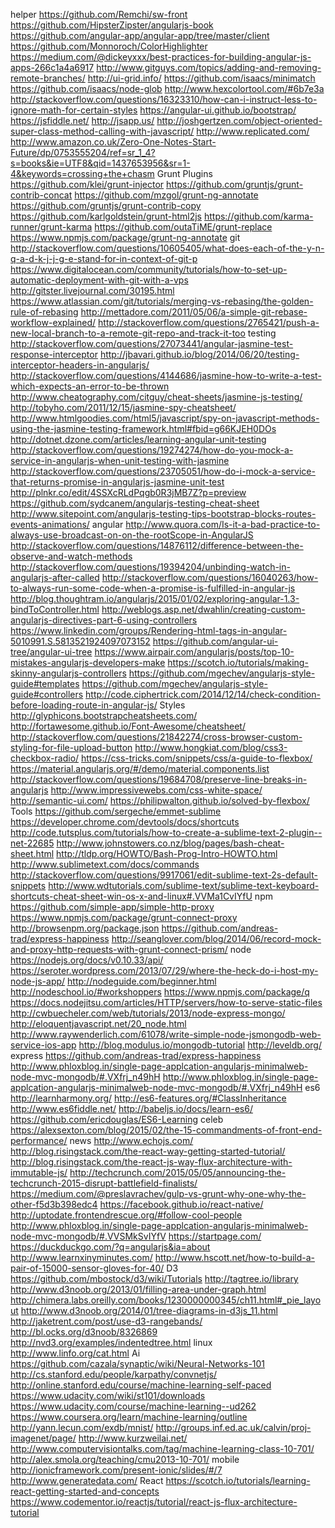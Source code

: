 helper
    https://github.com/Remchi/sw-front
    https://github.com/HipsterZipster/angularjs-book
    https://github.com/angular-app/angular-app/tree/master/client
    https://github.com/Monnoroch/ColorHighlighter
    https://medium.com/@dickeyxxx/best-practices-for-building-angular-js-apps-266c1a4a6917
    http://www.gitguys.com/topics/adding-and-removing-remote-branches/
    http://ui-grid.info/
    https://github.com/isaacs/minimatch
    https://github.com/isaacs/node-glob
    http://www.hexcolortool.com/#6b7e3a
    http://stackoverflow.com/questions/16323310/how-can-i-instruct-less-to-ignore-math-for-certain-styles
    https://angular-ui.github.io/bootstrap/
    https://jsfiddle.net/
    http://jsapp.us/
    http://joshgertzen.com/object-oriented-super-class-method-calling-with-javascript/
    http://www.replicated.com/
    http://www.amazon.co.uk/Zero-One-Notes-Start-Future/dp/0753555204/ref=sr_1_4?s=books&ie=UTF8&qid=1437653956&sr=1-4&keywords=crossing+the+chasm
Grunt Plugins
    https://github.com/klei/grunt-injector
    https://github.com/gruntjs/grunt-contrib-concat
    https://github.com/mzgol/grunt-ng-annotate
    https://github.com/gruntjs/grunt-contrib-copy
    https://github.com/karlgoldstein/grunt-html2js
    https://github.com/karma-runner/grunt-karma
    https://github.com/outaTiME/grunt-replace
    https://www.npmjs.com/package/grunt-ng-annotate
git
    http://stackoverflow.com/questions/10605405/what-does-each-of-the-y-n-q-a-d-k-j-j-g-e-stand-for-in-context-of-git-p
    https://www.digitalocean.com/community/tutorials/how-to-set-up-automatic-deployment-with-git-with-a-vps
    http://gitster.livejournal.com/30195.html
    https://www.atlassian.com/git/tutorials/merging-vs-rebasing/the-golden-rule-of-rebasing
    http://mettadore.com/2011/05/06/a-simple-git-rebase-workflow-explained/
    http://stackoverflow.com/questions/2765421/push-a-new-local-branch-to-a-remote-git-repo-and-track-it-too
testing
    http://stackoverflow.com/questions/27073441/angular-jasmine-test-response-interceptor
    http://jbavari.github.io/blog/2014/06/20/testing-interceptor-headers-in-angularjs/
    http://stackoverflow.com/questions/4144686/jasmine-how-to-write-a-test-which-expects-an-error-to-be-thrown
    http://www.cheatography.com/citguy/cheat-sheets/jasmine-js-testing/
    http://tobyho.com/2011/12/15/jasmine-spy-cheatsheet/
    http://www.htmlgoodies.com/html5/javascript/spy-on-javascript-methods-using-the-jasmine-testing-framework.html#fbid=g66KJEH0DOs
    http://dotnet.dzone.com/articles/learning-angular-unit-testing
    http://stackoverflow.com/questions/19274274/how-do-you-mock-a-service-in-angularjs-when-unit-testing-with-jasmine
    http://stackoverflow.com/questions/23705051/how-do-i-mock-a-service-that-returns-promise-in-angularjs-jasmine-unit-test
    http://plnkr.co/edit/4SSXcRLdPqgb0R3jMB7Z?p=preview
    https://github.com/sydcanem/angularjs-testing-cheat-sheet
    http://www.sitepoint.com/angularjs-testing-tips-bootstrap-blocks-routes-events-animations/
angular
    http://www.quora.com/Is-it-a-bad-practice-to-always-use-broadcast-on-on-the-rootScope-in-AngularJS
    http://stackoverflow.com/questions/14876112/difference-between-the-observe-and-watch-methods
    http://stackoverflow.com/questions/19394204/unbinding-watch-in-angularjs-after-called
    http://stackoverflow.com/questions/16040263/how-to-always-run-some-code-when-a-promise-is-fulfilled-in-angular-js
    http://blog.thoughtram.io/angularjs/2015/01/02/exploring-angular-1.3-bindToController.html
    http://weblogs.asp.net/dwahlin/creating-custom-angularjs-directives-part-6-using-controllers
    https://www.linkedin.com/groups/Rendering-html-tags-in-angular-5010991.S.5813521924097073152
    https://github.com/angular-ui-tree/angular-ui-tree
    https://www.airpair.com/angularjs/posts/top-10-mistakes-angularjs-developers-make
    https://scotch.io/tutorials/making-skinny-angularjs-controllers
    https://github.com/mgechev/angularjs-style-guide#templates
    https://github.com/mgechev/angularjs-style-guide#controllers
    http://code.ciphertrick.com/2014/12/14/check-condition-before-loading-route-in-angular-js/
Styles
    http://glyphicons.bootstrapcheatsheets.com/
    http://fortawesome.github.io/Font-Awesome/cheatsheet/
    http://stackoverflow.com/questions/21842274/cross-browser-custom-styling-for-file-upload-button
    http://www.hongkiat.com/blog/css3-checkbox-radio/
    https://css-tricks.com/snippets/css/a-guide-to-flexbox/
    https://material.angularjs.org/#/demo/material.components.list
    http://stackoverflow.com/questions/19684708/preserve-line-breaks-in-angularjs
    http://www.impressivewebs.com/css-white-space/
    http://semantic-ui.com/
    https://philipwalton.github.io/solved-by-flexbox/
Tools
    https://github.com/sergeche/emmet-sublime
    https://developer.chrome.com/devtools/docs/shortcuts
    http://code.tutsplus.com/tutorials/how-to-create-a-sublime-text-2-plugin--net-22685
    http://www.johnstowers.co.nz/blog/pages/bash-cheat-sheet.html
    http://tldp.org/HOWTO/Bash-Prog-Intro-HOWTO.html
    http://www.sublimetext.com/docs/commands
    http://stackoverflow.com/questions/9917061/edit-sublime-text-2s-default-snippets
    http://www.wdtutorials.com/sublime-text/sublime-text-keyboard-shortcuts-cheat-sheet-win-os-x-and-linux#.VVMa1CvIYfU
npm
    https://github.com/simple-app/simple-http-proxy
    https://www.npmjs.com/package/grunt-connect-proxy
    http://browsenpm.org/package.json
    https://github.com/andreas-trad/express-happiness
    http://seanglover.com/blog/2014/06/record-mock-and-proxy-http-requests-with-grunt-connect-prism/
node
    https://nodejs.org/docs/v0.10.33/api/
    https://seroter.wordpress.com/2013/07/29/where-the-heck-do-i-host-my-node-js-app/
    http://nodeguide.com/beginner.html
    http://nodeschool.io/#workshoppers
    https://www.npmjs.com/package/q
    https://docs.nodejitsu.com/articles/HTTP/servers/how-to-serve-static-files
    http://cwbuecheler.com/web/tutorials/2013/node-express-mongo/
    http://eloquentjavascript.net/20_node.html
    http://www.raywenderlich.com/61078/write-simple-node-jsmongodb-web-service-ios-app
    http://blog.modulus.io/mongodb-tutorial
    http://leveldb.org/
express
    https://github.com/andreas-trad/express-happiness
    http://www.phloxblog.in/single-page-applcation-angularjs-minimalweb-node-mvc-mongodb/#.VXfrj_n49hH
    http://www.phloxblog.in/single-page-applcation-angularjs-minimalweb-node-mvc-mongodb/#.VXfrj_n49hH
es6
    http://learnharmony.org/
    http://es6-features.org/#ClassInheritance
    http://www.es6fiddle.net/
    http://babeljs.io/docs/learn-es6/
    https://github.com/ericdouglas/ES6-Learning
celeb
    https://alexsexton.com/blog/2015/02/the-15-commandments-of-front-end-performance/
news
    http://www.echojs.com/
    http://blog.risingstack.com/the-react-way-getting-started-tutorial/
    http://blog.risingstack.com/the-react-js-way-flux-architecture-with-immutable-js/
    http://techcrunch.com/2015/05/05/announcing-the-techcrunch-2015-disrupt-battlefield-finalists/
    https://medium.com/@preslavrachev/gulp-vs-grunt-why-one-why-the-other-f5d3b398edc4
    https://facebook.github.io/react-native/
    http://uptodate.frontendrescue.org/#follow-cool-people
    http://www.phloxblog.in/single-page-applcation-angularjs-minimalweb-node-mvc-mongodb/#.VVSMkSvIYfV
    https://startpage.com/
    https://duckduckgo.com/?q=angularjs&ia=about
    http://www.learnxinyminutes.com/
    http://www.hscott.net/how-to-build-a-pair-of-15000-sensor-gloves-for-40/
D3
    https://github.com/mbostock/d3/wiki/Tutorials
    http://tagtree.io/library
    http://www.d3noob.org/2013/01/filling-area-under-graph.html
    http://chimera.labs.oreilly.com/books/1230000000345/ch11.html#_pie_layout
    http://www.d3noob.org/2014/01/tree-diagrams-in-d3js_11.html
    http://jaketrent.com/post/use-d3-rangebands/
    http://bl.ocks.org/d3noob/8326869
    http://nvd3.org/examples/indentedtree.html
linux
    http://www.linfo.org/cat.html
Ai
    https://github.com/cazala/synaptic/wiki/Neural-Networks-101
    http://cs.stanford.edu/people/karpathy/convnetjs/
    http://online.stanford.edu/course/machine-learning-self-paced
    https://www.udacity.com/wiki/st101/downloads
    https://www.udacity.com/course/machine-learning--ud262
    https://www.coursera.org/learn/machine-learning/outline
    http://yann.lecun.com/exdb/mnist/
    http://groups.inf.ed.ac.uk/calvin/proj-imagenet/page/
    http://www.kurzweilai.net/
    http://www.computervisiontalks.com/tag/machine-learning-class-10-701/
    http://alex.smola.org/teaching/cmu2013-10-701/
mobile
    http://ionicframework.com/present-ionic/slides/#/7
    http://www.generatedata.com/
React
    https://scotch.io/tutorials/learning-react-getting-started-and-concepts
    https://www.codementor.io/reactjs/tutorial/react-js-flux-architecture-tutorial
